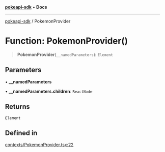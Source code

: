 [**pokeapi-sdk**](../README.md) • **Docs**

***

[pokeapi-sdk](../README.md) / PokemonProvider

# Function: PokemonProvider()

> **PokemonProvider**(`__namedParameters`): `Element`

## Parameters

• **\_\_namedParameters**

• **\_\_namedParameters.children**: `ReactNode`

## Returns

`Element`

## Defined in

[contexts/PokemonProvider.tsx:22](https://github.com/mdebauge/pokeapi-sdk/blob/636d70dd9aee1d838132b65ca0a5299b6ec48403/src/contexts/PokemonProvider.tsx#L22)

